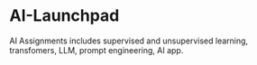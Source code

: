 # AI-Launchpad
AI Assignments includes supervised and unsupervised learning, transfomers, LLM, prompt engineering, AI app.
